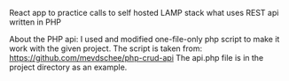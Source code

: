 React app to practice calls to self hosted LAMP stack what uses REST api written in PHP


About the PHP api: I used and modified one-file-only php script to make it work with the given project. 
The script is taken from: https://github.com/mevdschee/php-crud-api
The api.php file is in the project directory as an example.
